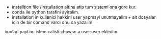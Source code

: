 - installtion file /installation altina atip tum sistemi ona gore kur.
- conda ile python tarafini ayiralim.
- installation in kullanici hakkini user yapmayi unutmayalim + alt dosyalar icin de bir comand vardi onu da yazalim.

bunlari yaptim. islem calisti
chowsn a user:user ekledim
